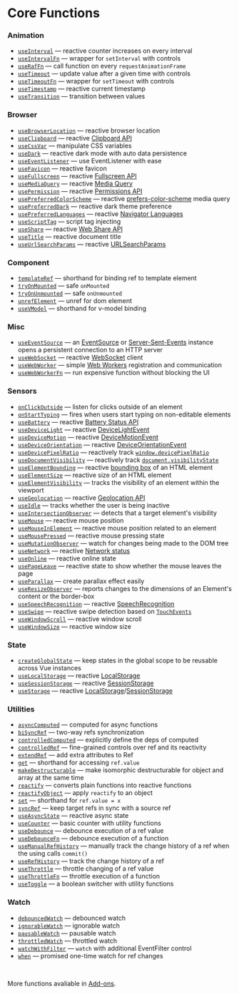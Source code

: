 # Core Functions

<!--GENERATED LIST, DO NOT MODIFY MANUALLY-->
<!--FUNCTIONS_LIST_STARTS-->
### Animation
  - [`useInterval`](https://vueuse.js.org/shared/useInterval/) — reactive counter increases on every interval
  - [`useIntervalFn`](https://vueuse.js.org/shared/useIntervalFn/) — wrapper for `setInterval` with controls
  - [`useRafFn`](https://vueuse.js.org/core/useRafFn/) — call function on every `requestAnimationFrame`
  - [`useTimeout`](https://vueuse.js.org/shared/useTimeout/) — update value after a given time with controls
  - [`useTimeoutFn`](https://vueuse.js.org/shared/useTimeoutFn/) — wrapper for `setTimeout` with controls
  - [`useTimestamp`](https://vueuse.js.org/core/useTimestamp/) — reactive current timestamp
  - [`useTransition`](https://vueuse.js.org/core/useTransition/) — transition between values

### Browser
  - [`useBrowserLocation`](https://vueuse.js.org/core/useBrowserLocation/) — reactive browser location
  - [`useClipboard`](https://vueuse.js.org/core/useClipboard/) — reactive [Clipboard API](https://developer.mozilla.org/en-US/docs/Web/API/Clipboard_API)
  - [`useCssVar`](https://vueuse.js.org/core/useCssVar/) — manipulate CSS variables
  - [`useDark`](https://vueuse.js.org/core/useDark/) — reactive dark mode with auto data persistence
  - [`useEventListener`](https://vueuse.js.org/core/useEventListener/) — use EventListener with ease
  - [`useFavicon`](https://vueuse.js.org/core/useFavicon/) — reactive favicon
  - [`useFullscreen`](https://vueuse.js.org/core/useFullscreen/) — reactive [Fullscreen API](https://developer.mozilla.org/en-US/docs/Web/API/Fullscreen_API)
  - [`useMediaQuery`](https://vueuse.js.org/core/useMediaQuery/) — reactive [Media Query](https://developer.mozilla.org/en-US/docs/Web/CSS/Media_Queries/Testing_media_queries)
  - [`usePermission`](https://vueuse.js.org/core/usePermission/) — reactive [Permissions API](https://developer.mozilla.org/en-US/docs/Web/API/Permissions_API)
  - [`usePreferredColorScheme`](https://vueuse.js.org/core/usePreferredColorScheme/) — reactive [prefers-color-scheme](https://developer.mozilla.org/en-US/docs/Web/CSS/@media/prefers-color-scheme) media query
  - [`usePreferredDark`](https://vueuse.js.org/core/usePreferredDark/) — reactive dark theme preference
  - [`usePreferredLanguages`](https://vueuse.js.org/core/usePreferredLanguages/) — reactive [Navigator Languages](https://developer.mozilla.org/en-US/docs/Web/API/NavigatorLanguage/languages)
  - [`useScriptTag`](https://vueuse.js.org/core/useScriptTag/) — script tag injecting
  - [`useShare`](https://vueuse.js.org/core/useShare/) — reactive [Web Share API](https://developer.mozilla.org/en-US/docs/Web/API/Navigator/share)
  - [`useTitle`](https://vueuse.js.org/core/useTitle/) — reactive document title
  - [`useUrlSearchParams`](https://vueuse.js.org/core/useUrlSearchParams/) — reactive [URLSearchParams](https://developer.mozilla.org/en-US/docs/Web/API/URLSearchParams)

### Component
  - [`templateRef`](https://vueuse.js.org/core/templateRef/) — shorthand for binding ref to template element
  - [`tryOnMounted`](https://vueuse.js.org/shared/tryOnMounted/) — safe `onMounted`
  - [`tryOnUnmounted`](https://vueuse.js.org/shared/tryOnUnmounted/) — safe `onUnmounted`
  - [`unrefElement`](https://vueuse.js.org/core/unrefElement/) — unref for dom element
  - [`useVModel`](https://vueuse.js.org/core/useVModel/) — shorthand for v-model binding

### Misc
  - [`useEventSource`](https://vueuse.js.org/core/useEventSource/) — an [EventSource](https://developer.mozilla.org/en-US/docs/Web/API/EventSource) or [Server-Sent-Events](https://developer.mozilla.org/en-US/docs/Web/API/Server-sent_events) instance opens a persistent connection to an HTTP server
  - [`useWebSocket`](https://vueuse.js.org/core/useWebSocket/) — reactive [WebSocket](https://developer.mozilla.org/en-US/docs/Web/API/WebSocket/WebSocket) client
  - [`useWebWorker`](https://vueuse.js.org/core/useWebWorker/) — simple [Web Workers](https://developer.mozilla.org/en-US/docs/Web/API/Web_Workers_API/Using_web_workers) registration and communication
  - [`useWebWorkerFn`](https://vueuse.js.org/core/useWebWorkerFn/) — run expensive function without blocking the UI

### Sensors
  - [`onClickOutside`](https://vueuse.js.org/core/onClickOutside/) — listen for clicks outside of an element
  - [`onStartTyping`](https://vueuse.js.org/core/onStartTyping/) — fires when users start typing on non-editable elements
  - [`useBattery`](https://vueuse.js.org/core/useBattery/) — reactive [Battery Status API](https://developer.mozilla.org/en-US/docs/Web/API/Battery_Status_API)
  - [`useDeviceLight`](https://vueuse.js.org/core/useDeviceLight/) — reactive [DeviceLightEvent](https://developer.mozilla.org/en-US/docs/Web/API/DeviceLightEvent)
  - [`useDeviceMotion`](https://vueuse.js.org/core/useDeviceMotion/) — reactive [DeviceMotionEvent](https://developer.mozilla.org/en-US/docs/Web/API/DeviceMotionEvent)
  - [`useDeviceOrientation`](https://vueuse.js.org/core/useDeviceOrientation/) — reactive [DeviceOrientationEvent](https://developer.mozilla.org/en-US/docs/Web/API/DeviceOrientationEvent)
  - [`useDevicePixelRatio`](https://vueuse.js.org/core/useDevicePixelRatio/) — reactively track [`window.devicePixelRatio`](https://developer.mozilla.org/ru/docs/Web/API/Window/devicePixelRatio)
  - [`useDocumentVisibility`](https://vueuse.js.org/core/useDocumentVisibility/) — reactively track [`document.visibilityState`](https://developer.mozilla.org/en-US/docs/Web/API/Document/visibilityState)
  - [`useElementBounding`](https://vueuse.js.org/core/useElementBounding/) — reactive [bounding box](https://developer.mozilla.org/en-US/docs/Web/API/Element/getBoundingClientRect) of an HTML element
  - [`useElementSize`](https://vueuse.js.org/core/useElementSize/) — reactive size of an HTML element
  - [`useElementVisibility`](https://vueuse.js.org/core/useElementVisibility/) — tracks the visibility of an element within the viewport
  - [`useGeolocation`](https://vueuse.js.org/core/useGeolocation/) — reactive [Geolocation API](https://developer.mozilla.org/en-US/docs/Web/API/Geolocation_API)
  - [`useIdle`](https://vueuse.js.org/core/useIdle/) — tracks whether the user is being inactive
  - [`useIntersectionObserver`](https://vueuse.js.org/core/useIntersectionObserver/) — detects that a target element's visibility
  - [`useMouse`](https://vueuse.js.org/core/useMouse/) — reactive mouse position
  - [`useMouseInElement`](https://vueuse.js.org/core/useMouseInElement/) — reactive mouse position related to an element
  - [`useMousePressed`](https://vueuse.js.org/core/useMousePressed/) — reactive mouse pressing state
  - [`useMutationObserver`](https://vueuse.js.org/core/useMutationObserver/) — watch for changes being made to the DOM tree
  - [`useNetwork`](https://vueuse.js.org/core/useNetwork/) — reactive [Network status](https://developer.mozilla.org/en-US/docs/Web/API/Network_Information_API)
  - [`useOnline`](https://vueuse.js.org/core/useOnline/) — reactive online state
  - [`usePageLeave`](https://vueuse.js.org/core/usePageLeave/) — reactive state to show whether the mouse leaves the page
  - [`useParallax`](https://vueuse.js.org/core/useParallax/) — create parallax effect easily
  - [`useResizeObserver`](https://vueuse.js.org/core/useResizeObserver/) — reports changes to the dimensions of an Element's content or the border-box
  - [`useSpeechRecognition`](https://vueuse.js.org/core/useSpeechRecognition/) — reactive [SpeechRecognition](https://developer.mozilla.org/en-US/docs/Web/API/SpeechRecognition)
  - [`useSwipe`](https://vueuse.js.org/core/useSwipe/) — reactive swipe detection based on [`TouchEvents`](https://developer.mozilla.org/en-US/docs/Web/API/TouchEvent)
  - [`useWindowScroll`](https://vueuse.js.org/core/useWindowScroll/) — reactive window scroll
  - [`useWindowSize`](https://vueuse.js.org/core/useWindowSize/) — reactive window size

### State
  - [`createGlobalState`](https://vueuse.js.org/core/createGlobalState/) — keep states in the global scope to be reusable across Vue instances
  - [`useLocalStorage`](https://vueuse.js.org/core/useLocalStorage/) — reactive [LocalStorage](https://developer.mozilla.org/en-US/docs/Web/API/Window/localStorage)
  - [`useSessionStorage`](https://vueuse.js.org/core/useSessionStorage/) — reactive [SessionStorage](https://developer.mozilla.org/en-US/docs/Web/API/Window/sessionStorage)
  - [`useStorage`](https://vueuse.js.org/core/useStorage/) — reactive [LocalStorage](https://developer.mozilla.org/en-US/docs/Web/API/Window/localStorage)/[SessionStorage](https://developer.mozilla.org/en-US/docs/Web/API/Window/sessionStorage)

### Utilities
  - [`asyncComputed`](https://vueuse.js.org/core/asyncComputed/) — computed for async functions
  - [`biSyncRef`](https://vueuse.js.org/shared/biSyncRef/) — two-way refs synchronization
  - [`controlledComputed`](https://vueuse.js.org/shared/controlledComputed/) — explicitly define the deps of computed
  - [`controlledRef`](https://vueuse.js.org/shared/controlledRef/) — fine-grained controls over ref and its reactivity
  - [`extendRef`](https://vueuse.js.org/shared/extendRef/) — add extra attributes to Ref
  - [`get`](https://vueuse.js.org/shared/get/) — shorthand for accessing `ref.value`
  - [`makeDestructurable`](https://vueuse.js.org/shared/makeDestructurable/) — make isomorphic destructurable for object and array at the same time
  - [`reactify`](https://vueuse.js.org/shared/reactify/) — converts plain functions into reactive functions
  - [`reactifyObject`](https://vueuse.js.org/shared/reactifyObject/) — apply `reactify` to an object
  - [`set`](https://vueuse.js.org/shared/set/) — shorthand for `ref.value = x`
  - [`syncRef`](https://vueuse.js.org/shared/syncRef/) — keep target refs in sync with a source ref
  - [`useAsyncState`](https://vueuse.js.org/core/useAsyncState/) — reactive async state
  - [`useCounter`](https://vueuse.js.org/shared/useCounter/) — basic counter with utility functions
  - [`useDebounce`](https://vueuse.js.org/shared/useDebounce/) — debounce execution of a ref value
  - [`useDebounceFn`](https://vueuse.js.org/shared/useDebounceFn/) — debounce execution of a function
  - [`useManualRefHistory`](https://vueuse.js.org/core/useManualRefHistory/) — manually track the change history of a ref when the using calls `commit()`
  - [`useRefHistory`](https://vueuse.js.org/core/useRefHistory/) — track the change history of a ref
  - [`useThrottle`](https://vueuse.js.org/shared/useThrottle/) — throttle changing of a ref value
  - [`useThrottleFn`](https://vueuse.js.org/shared/useThrottleFn/) — throttle execution of a function
  - [`useToggle`](https://vueuse.js.org/shared/useToggle/) — a boolean switcher with utility functions

### Watch
  - [`debouncedWatch`](https://vueuse.js.org/shared/debouncedWatch/) — debounced watch
  - [`ignorableWatch`](https://vueuse.js.org/shared/ignorableWatch/) — ignorable watch
  - [`pausableWatch`](https://vueuse.js.org/shared/pausableWatch/) — pausable watch
  - [`throttledWatch`](https://vueuse.js.org/shared/throttledWatch/) — throttled watch
  - [`watchWithFilter`](https://vueuse.js.org/shared/watchWithFilter/) — `watch` with additional EventFilter control
  - [`when`](https://vueuse.js.org/shared/when/) — promised one-time watch for ref changes


<!--FUNCTIONS_LIST_ENDS-->

<br>

More functions avaliable in [Add-ons](./add-ons).
